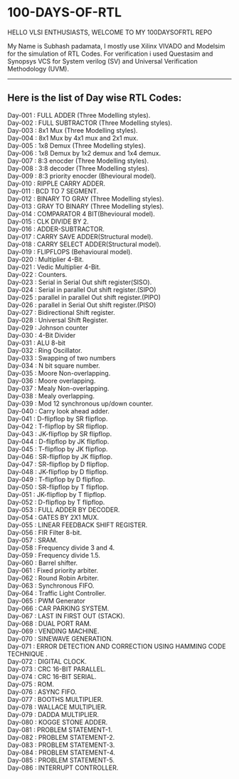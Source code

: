 # 100-DAYS-OF-RTL

HELLO VLSI ENTHUSIASTS, WELCOME TO MY 100DAYSOFRTL REPO

My Name is Subhash padamata, I mostly use Xilinx VIVADO and Modelsim for the simulation of RTL Codes. For verification i used Questasim and Synopsys VCS for System verilog (SV) and Universal Verification Methodology (UVM).

<hr>
  
<h2>Here is the list of Day wise RTL Codes:</h2>

Day-001 : FULL ADDER (Three Modelling styles). <br>
Day-002 : FULL SUBTRACTOR (Three Modelling styles). <br>
Day-003 : 8x1 Mux (Three Modelling styles).<br>
Day-004 : 8x1 Mux by 4x1 mux and 2x1 mux.<br>
Day-005 : 1x8 Demux (Three Modelling styles).<br>
Day-006 : 1x8 Demux by 1x2 demux and 1x4 demux.<br>
Day-007 : 8:3 enocder (Three Modelling styles).<br>
Day-008 : 3:8 decoder (Three Modelling styles).<br>
Day-009 : 8:3 priority enocder (Bhevioural model).<br>
Day-010 : RIPPLE CARRY ADDER. <br>
Day-011 : BCD TO 7 SEGMENT. <br>
Day-012 : BINARY TO GRAY (Three Modelling styles). <br>
Day-013 : GRAY TO BINARY (Three Modelling styles).<br>
Day-014 : COMPARATOR 4 BIT(Bhevioural model).<br>
Day-015 : CLK DIVIDE BY 2.<br>
Day-016 : ADDER-SUBTRACTOR.<br>
Day-017 : CARRY SAVE ADDER(Structural model).<br>
Day-018 : CARRY SELECT ADDER(Structural model).<br>
Day-019 : FLIPFLOPS (Behavioural model).<br>
Day-020 : Multiplier 4-Bit.<br>
Day-021 : Vedic Multiplier 4-Bit.<br>
Day-022 : Counters.<br>
Day-023 : Serial in Serial Out shift register(SISO).<br>
Day-024 : Serial in parallel Out shift register.(SIPO)<br>
Day-025 : parallel in parallel Out shift register.(PIPO)<br>
Day-026 : parallel in Serial Out shift register.(PISO)<br>
Day-027 : Bidirectional Shift register.<br>
Day-028 : Universal Shift Register.<br>
Day-029 : Johnson counter<br>
Day-030 : 4-Bit Divider <br>
Day-031 : ALU 8-bit<br>
Day-032 : Ring Oscillator.<br>
Day-033 : Swapping of two numbers<br>
Day-034 : N bit square number.<br>
Day-035 : Moore Non-overlapping.<br>
Day-036 : Moore overlapping.<br>
Day-037 : Mealy Non-overlapping.<br>
Day-038 : Mealy overlapping.<br>
Day-039 : Mod 12 synchronous up/down counter.<br>
Day-040 : Carry look ahead adder.<br>
Day-041 : D-flipflop by SR flipflop.<br>
Day-042 : T-flipflop by SR flipflop.<br>
Day-043 : JK-flipflop by SR flipflop.<br>
Day-044 : D-flipflop by JK flipflop.<br>
Day-045 : T-flipflop by JK flipflop.<br>
Day-046 : SR-flipflop by JK flipflop.<br>
Day-047 : SR-flipflop by D flipflop.<br>
Day-048 : JK-flipflop by D flipflop.<br>
Day-049 : T-flipflop by D flipflop.<br>
Day-050 : SR-flipflop by T flipflop.<br>
Day-051 : JK-flipflop by T flipflop.<br>
Day-052 : D-flipflop by T flipflop.<br>
Day-053 : FULL ADDER BY DECODER.<br>
Day-054 : GATES BY 2X1 MUX.<br>
Day-055 : LINEAR FEEDBACK SHIFT REGISTER.<br>
Day-056 : FIR Filter 8-bit.<br>
Day-057 : SRAM.<br>
Day-058 : Frequency divide 3 and 4.<br>
Day-059 : Frequency divide 1.5.<br>
Day-060 : Barrel shifter.<br>
Day-061 : Fixed priority arbiter.<br>
Day-062 : Round Robin Arbiter.<br>
Day-063 : Synchronous FIFO.<br>
Day-064 : Traffic Light Controller.<br>
Day-065 : PWM Generator<br>
Day-066 : CAR PARKING SYSTEM.<br>
Day-067 : LAST IN FIRST OUT (STACK).<br>
Day-068 : DUAL PORT RAM.<br>
Day-069 : VENDING MACHINE.<br>
Day-070 : SINEWAVE GENERATION.<br>
Day-071 : ERROR DETECTION AND CORRECTION USING HAMMING CODE TECHNIQUE .<br>
Day-072 : DIGITAL CLOCK.<br>
Day-073 : CRC 16-BIT PARALLEL.<br>
Day-074 : CRC 16-BIT SERIAL.<br>
Day-075 : ROM.<br>
Day-076 : ASYNC FIFO.<br>
Day-077 : BOOTHS MULTIPLIER.<br>
Day-078 : WALLACE MULTIPLIER.<br>
Day-079 : DADDA MULTIPLIER.<br>
Day-080 : KOGGE STONE ADDER.<br>
Day-081 : PROBLEM STATEMENT-1.<br>
Day-082 : PROBLEM STATEMENT-2.<br>
Day-083 : PROBLEM STATEMENT-3.<br>
Day-084 : PROBLEM STATEMENT-4.<br>
Day-085 : PROBLEM STATEMENT-5.<br>
Day-086 : INTERRUPT CONTROLLER.<br>
